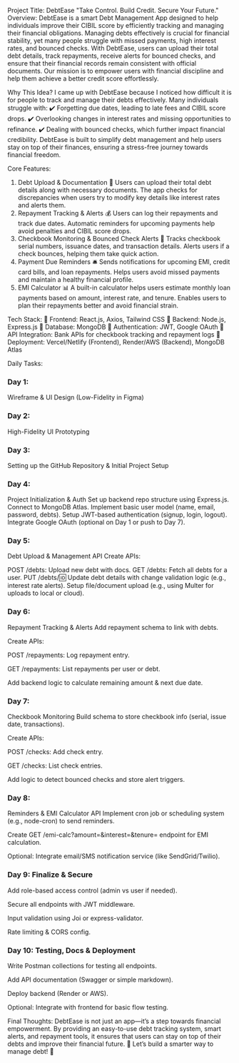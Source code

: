 Project Title: DebtEase
"Take Control. Build Credit. Secure Your Future."
Overview:
DebtEase is a smart Debt Management App designed to help individuals improve their CIBIL score by efficiently tracking and managing their financial obligations. Managing debts effectively is crucial for financial stability, yet many people struggle with missed payments, high interest rates, and bounced checks.
With DebtEase, users can upload their total debt details, track repayments, receive alerts for bounced checks, and ensure that their financial records remain consistent with official documents. Our mission is to empower users with financial discipline and help them achieve a better credit score effortlessly.

Why This Idea?
I came up with DebtEase because I noticed how difficult it is for people to track and manage their debts effectively. Many individuals struggle with:
 ✔️ Forgetting due dates, leading to late fees and CIBIL score drops.
 ✔️ Overlooking changes in interest rates and missing opportunities to refinance.
 ✔️ Dealing with bounced checks, which further impact financial credibility.
DebtEase is built to simplify debt management and help users stay on top of their finances, ensuring a stress-free journey towards financial freedom.

Core Features:
1. Debt Upload & Documentation 📄
Users can upload their total debt details along with necessary documents.
The app checks for discrepancies when users try to modify key details like interest rates and alerts them.
2. Repayment Tracking & Alerts 💰
Users can log their repayments and track due dates.
Automatic reminders for upcoming payments help avoid penalties and CIBIL score drops.
3. Checkbook Monitoring & Bounced Check Alerts 🏦
Tracks checkbook serial numbers, issuance dates, and transaction details.
Alerts users if a check bounces, helping them take quick action.
4. Payment Due Reminders 🛎️
Sends notifications for upcoming EMI, credit card bills, and loan repayments.
Helps users avoid missed payments and maintain a healthy financial profile.
5. EMI Calculator 📊
A built-in calculator helps users estimate monthly loan payments based on amount, interest rate, and tenure.
Enables users to plan their repayments better and avoid financial strain.

Tech Stack:
🔹 Frontend: React.js, Axios, Tailwind CSS
 🔹 Backend: Node.js, Express.js
 🔹 Database: MongoDB
 🔹 Authentication: JWT, Google OAuth
 🔹 API Integration: Bank APIs for checkbook tracking and repayment logs
 🔹 Deployment: Vercel/Netlify (Frontend), Render/AWS (Backend), MongoDB Atlas

Daily Tasks:
### Day 1: 
Wireframe & UI Design (Low-Fidelity in Figma)
 ### Day 2: 
 High-Fidelity UI Prototyping
 ### Day 3: 
 Setting up the GitHub Repository & Initial Project Setup
 ### Day 4:
Project Initialization & Auth
Set up backend repo structure using Express.js.
Connect to MongoDB Atlas.
Implement basic user model (name, email, password, debts).
Setup JWT-based authentication (signup, login, logout).
Integrate Google OAuth (optional on Day 1 or push to Day 7).

### Day 5: 
Debt Upload & Management API
Create APIs:

POST /debts: Upload new debt with docs.
GET /debts: Fetch all debts for a user.
PUT /debts/:id: Update debt details with change validation logic (e.g., interest rate alerts).
Setup file/document upload (e.g., using Multer for uploads to local or cloud).

### Day 6: 
Repayment Tracking & Alerts
Add repayment schema to link with debts.

Create APIs:

POST /repayments: Log repayment entry.

GET /repayments: List repayments per user or debt.

Add backend logic to calculate remaining amount & next due date.

### Day 7: 
Checkbook Monitoring
Build schema to store checkbook info (serial, issue date, transactions).

Create APIs:

POST /checks: Add check entry.

GET /checks: List check entries.

Add logic to detect bounced checks and store alert triggers.

### Day 8: 
Reminders & EMI Calculator API
Implement cron job or scheduling system (e.g., node-cron) to send reminders.

Create GET /emi-calc?amount=&interest=&tenure= endpoint for EMI calculation.

Optional: Integrate email/SMS notification service (like SendGrid/Twilio).

### Day 9: Finalize & Secure
Add role-based access control (admin vs user if needed).

Secure all endpoints with JWT middleware.

Input validation using Joi or express-validator.

Rate limiting & CORS config.

### Day 10: Testing, Docs & Deployment
Write Postman collections for testing all endpoints.

Add API documentation (Swagger or simple markdown).

Deploy backend (Render or AWS).

Optional: Integrate with frontend for basic flow testing.

Final Thoughts:
DebtEase is not just an app—it’s a step towards financial empowerment. By providing an easy-to-use debt tracking system, smart alerts, and repayment tools, it ensures that users can stay on top of their debts and improve their financial future.
🚀 Let’s build a smarter way to manage debt! 🚀
